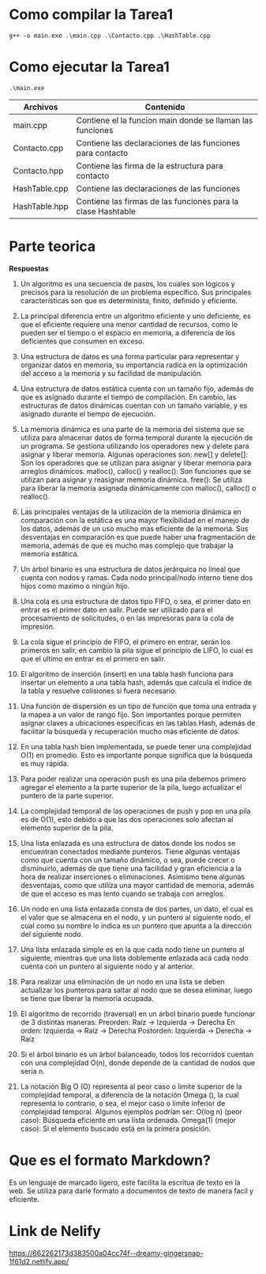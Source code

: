 # Como compilar la Tarea1

```
g++ -o main.exe .\main.cpp .\Contacto.cpp .\HashTable.cpp
```

# Como ejecutar la Tarea1

```
.\main.exe
```

| Archivos  | Contenido |
| ------------- | ------------- |
| main.cpp  | Contiene el la funcion main donde se llaman las funciones  |
| Contacto.cpp  | Contiene las declaraciones de las funciones para contacto  |
| Contacto.hpp  | Contiene las firma de la estructura para contacto  |
| HashTable.cpp  | Contiene las declaraciones de las funciones  |
| HashTable.hpp  | Contiene las firmas de las funciones para la clase Hashtable  |


# Parte teorica
**Respuestas**

1. Un algoritmo es una secuencia de pasos, los cuales son lógicos y precisos para la resolución de un problema específico. Sus principales características son que es determinista, finito, definido y eficiente.

2. La principal diferencia entre un algoritmo eficiente y uno deficiente, es que el eficiente requiere una menor cantidad de recursos, como lo pueden ser el tiempo o el espacio en memoria, a diferencia de los deficientes que consumen en exceso.

3. Una estructura de datos es una forma particular para representar y organizar datos en memoria, su importancia radica en la optimización del acceso a la memoria y su facilidad de manipulación.

4. Una estructura de datos estática cuenta con un tamaño fijo, además de que es asignado durante el tiempo de compilación. En cambio, las estructuras de datos dinámicas cuentan con un tamaño variable, y es asignado durante el tiempo de ejecución.

5. La memoria dinámica es una parte de la memoria del sistema que se utiliza para almacenar datos de forma temporal durante la ejecución de un programa. Se gestiona utilizando los operadores new y delete para asignar y liberar memoria. Algunas operaciones son:
new[] y delete[]: Son los operadores que se utilizan para asignar y liberar memoria para arreglos dinámicos.
malloc(), calloc() y realloc(): Son funciones que se utilizan para asignar y reasignar memoria dinámica. 
free(): Se utiliza para liberar la memoria asignada dinámicamente con malloc(), calloc() o realloc().

6. Las principales ventajas de la utilización de la memoria dinámica en comparación con la estática es una mayor flexibilidad en el manejo de los datos, además de un uso mucho mas eficiente de la memoria. Sus desventajas en comparación es que puede haber una fragmentación de memoria, además de que es mucho mas complejo que trabajar la memoria estática.

7. Un árbol binario es una estructura de datos jerárquica no lineal que cuenta con nodos y ramas. Cada nodo principal/nodo interno tiene dos hijos como maximo o ningún hijo.

8. Una cola es una estructura de datos tipo FIFO, o sea, el primer dato en entrar es el primer dato en salir. Puede ser utilizado para el procesamiento de solicitudes, o en las impresoras para la cola de impresión.

9. La cola sigue el principio de FIFO, el primero en entrar, serán los primeros en salir, en cambio la pila sigue el principio de LIFO, lo cual es que el ultimo en entrar es el primero en salir.

10. El algoritmo de inserción (insert) en una tabla hash funciona para insertar un elemento a una tabla hash, además que calcula el índice de la tabla y resuelve colisiones si fuera necesario.

11. Una función de dispersión es un tipo de función que toma una entrada y la mapea a un valor de rango fijo. Son importantes porque permiten asignar claves a ubicaciones especificas en las tablas Hash, además de facilitar la búsqueda y recuperación mucho más eficiente de datos.

12. En una tabla hash bien implementada, se puede tener una complejidad O(1) en promedio. Esto es importante porque significa que la búsqueda es muy rápida.

13. Para poder realizar una operación push es una pila debemos primero agregar el elemento a la parte superior de la pila, luego actualizar el puntero de la parte superior.

14. La complejidad temporal de las operaciones de push y pop en una pila es de O(1), esto debido a que las dos operaciones solo afectan al elemento superior de la pila.

15. Una lista enlazada es una estructura de datos donde los nodos se encuentran conectados mediante punteros. Tiene algunas ventajas como que cuenta con un tamaño dinámico, o sea, puede crecer o disminuirlo, además de que tiene una facilidad y gran eficiencia a la hora de realizar inserciones o eliminaciones. Asimismo tiene algunas desventajas, como que utiliza una mayor cantidad de memoria, además de que el acceso es mas lento cuando se trabaja con arreglos.

16. Un nodo en una lista enlazada consta de dos partes, un dato, el cual es el valor que se almacena en el nodo, y un puntero al siguiente nodo, el cual como su nombre lo indica es un puntero que apunta a la dirección del siguiente nodo.

17. Una lista enlazada simple es en la que cada nodo tiene un puntero al siguiente, mientras que una lista doblemente enlazada acá cada nodo cuenta con un puntero al siguiente nodo y al anterior.

18. Para realizar una eliminación de un nodo en una lista se deben actualizar los punteros para saltar al nodo que se desea eliminar, luego se tiene que liberar la memoria ocupada.

19. El algoritmo de recorrido (traversal) en un árbol binario puede funcionar de 3 distintas maneras:
Preorden: Raíz -> Izquierda -> Derecha
En orden: Izquierda -> Raíz -> Derecha
Postorden: Izquierda -> Derecha -> Raíz

20. Si el árbol binario es un árbol  balanceado, todos los recorridos cuentan con una complejidad O(n), donde depende de la cantidad de nodos que seria n.

21. La notación Big O (O) representa al peor caso o limite superior de la complejidad temporal, a diferencia de la notación Omega (), la cual representa lo contrario, o sea, el mejor caso o limite inferior de complejidad temporal. Algunos ejemplos podrían ser:
O(log n) (peor caso): Búsqueda eficiente en una lista ordenada.
Omega(1) (mejor caso): Si el elemento buscado está en la primera posición.

# Que es el formato Markdown?

Es un lenguaje de marcado ligero, este facilita la escritua de texto en la web.
Se utiliza para darle formato a documentos de texto de manera facil y eficiente.

# Link de Nelify
https://662262173d383500a04cc74f--dreamy-gingersnap-1f61d2.netlify.app/